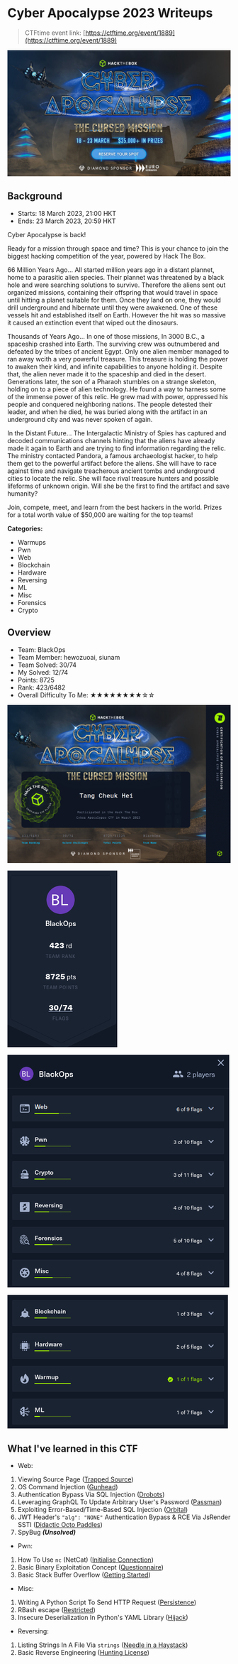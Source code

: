 # Cyber Apocalypse 2023 Writeups

> CTFtime event link: [https://ctftime.org/event/1889](https://ctftime.org/event/1889)

![](https://github.com/siunam321/CTF-Writeups/blob/main/Cyber-Apocalypse-2023/images/banner.jpg)

## Background

- Starts: 18 March 2023, 21:00 HKT
- Ends: 23 March 2023, 20:59 HKT

Cyber Apocalypse is back!

Ready for a mission through space and time? This is your chance to join the biggest hacking competition of the year, powered by Hack The Box.

66 Million Years Ago…
All started million years ago in a distant plannet, home to a parasitic alien species. Their plannet was threatened by a black hole and were searching solutions to survive. Therefore the aliens sent out organized missions, containing their offspring that would travel in space until hitting a planet suitable for them. Once they land on one, they would drill underground and hibernate until they were awakened. One of these vessels hit and established itself on Earth. However the hit was so massive it caused an extinction event that wiped out the dinosaurs.

Thousands of Years Ago…
In one of those missions, In 3000 B.C., a spaceship crashed into Earth. The surviving crew was outnumbered and defeated by the tribes of ancient Egypt. Only one alien member managed to ran away wcith a very powerful treasure. This treasure is holding the power to awaken their kind, and infinite capabilities to anyone holding it. Despite that, the alien never made it to the spaceship and died in the desert. Generations later, the son of a Pharaoh stumbles on a strange skeleton, holding on to a piece of alien technology. He found a way to harness some of the immense power of this relic. He grew mad with power, oppressed his people and conquered neighboring nations. The people detested their leader, and when he died, he was buried along with the artifact in an underground city and was never spoken of again.

In the Distant Future…
The Intergalactic Ministry of Spies has captured and decoded communications channels hinting that the aliens have already made it again to Earth and are trying to find information regarding the relic. The ministry contacted Pandora, a famous archaeologist hacker, to help them get to the powerful artifact before the aliens. She will have to race against time and navigate treacherous ancient tombs and underground cities to locate the relic. She will face rival treasure hunters and possible lifeforms of unknown origin. Will she be the first to find the artifact and save humanity?

Join, compete, meet, and learn from the best hackers in the world. Prizes for a total worth value of $50,000 are waiting for the top teams!

**Categories:**

- Warmups
- Pwn
- Web
- Blockchain
- Hardware
- Reversing
- ML
- Misc
- Forensics
- Crypto

## Overview

- Team: BlackOps
- Team Member: hewozuoai, siunam
- Team Solved: 30/74
- My Solved: 12/74
- Points: 8725
- Rank: 423/6482
- Overall Difficulty To Me: ★★★★★★★★☆☆

![](https://github.com/siunam321/CTF-Writeups/blob/main/Cyber-Apocalypse-2023/images/cert.png)

![](https://github.com/siunam321/CTF-Writeups/blob/main/Cyber-Apocalypse-2023/images/score.png)

![](https://github.com/siunam321/CTF-Writeups/blob/main/Cyber-Apocalypse-2023/images/solves1.png)

![](https://github.com/siunam321/CTF-Writeups/blob/main/Cyber-Apocalypse-2023/images/solves2.png)

## What I've learned in this CTF

- Web:
1. Viewing Source Page ([Trapped Source](https://github.com/siunam321/CTF-Writeups/blob/main/Cyber-Apocalypse-2023/Web/Trapped-Source/README.md))
2. OS Command Injection ([Gunhead](https://github.com/siunam321/CTF-Writeups/blob/main/Cyber-Apocalypse-2023/Web/Gunhead/README.md))
3. Authentication Bypass Via SQL Injection ([Drobots](https://github.com/siunam321/CTF-Writeups/blob/main/Cyber-Apocalypse-2023/Web/Drobots/README.md))
4. Leveraging GraphQL To Update Arbitrary User's Password ([Passman](https://github.com/siunam321/CTF-Writeups/blob/main/Cyber-Apocalypse-2023/Web/Passman/README.md))
5. Exploiting Error-Based/Time-Based SQL Injection ([Orbital](https://github.com/siunam321/CTF-Writeups/blob/main/Cyber-Apocalypse-2023/Web/Orbital/README.md))
6. JWT Header's `"alg": "NONE"` Authentication Bypass & RCE Via JsRender SSTI ([Didactic Octo Paddles](https://github.com/siunam321/CTF-Writeups/blob/main/Cyber-Apocalypse-2023/Web/Didactic-Octo-Paddles/README.md))
7. SpyBug ***(Unsolved)***

- Pwn:
1. How To Use `nc` (NetCat) ([Initialise Connection](https://github.com/siunam321/CTF-Writeups/blob/main/Cyber-Apocalypse-2023/Pwn/Initialise-Connection/README.md))
2. Basic Binary Exploitation Concept ([Questionnaire](https://github.com/siunam321/CTF-Writeups/blob/main/Cyber-Apocalypse-2023/Pwn/Questionnaire/README.md))
3. Basic Stack Buffer Overflow ([Getting Started](https://github.com/siunam321/CTF-Writeups/blob/main/Cyber-Apocalypse-2023/Pwn/Getting-Started/README.md))

- Misc:
1. Writing A Python Script To Send HTTP Request ([Persistence](https://github.com/siunam321/CTF-Writeups/blob/main/Cyber-Apocalypse-2023/Misc/Persistence/README.md))
2. RBash escape ([Restricted](https://github.com/siunam321/CTF-Writeups/blob/main/Cyber-Apocalypse-2023/Misc/Restricted/README.md))
3. Insecure Deserialization In Python's YAML Library ([Hijack](https://github.com/siunam321/CTF-Writeups/blob/main/Cyber-Apocalypse-2023/Misc/Hijack/README.md))

- Reversing:
1. Listing Strings In A File Via `strings` ([Needle in a Haystack](https://github.com/siunam321/CTF-Writeups/blob/main/Cyber-Apocalypse-2023/Reversing/Needle-in-a-Haystack/README.md))
2. Basic Reverse Engineering ([Hunting License](https://github.com/siunam321/CTF-Writeups/blob/main/Cyber-Apocalypse-2023/Reversing/Hunting-License/README.md))
